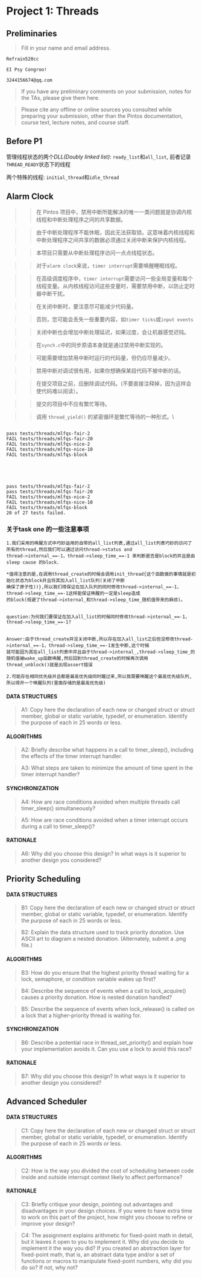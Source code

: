 # Project 1: Threads

## Preliminaries

>Fill in your name and email address.

`Refrain520cc`

`EI Psy Congroo!`

`3244156674@qq.com`

>If you have any preliminary comments on your submission, notes for the
>TAs, please give them here.



>Please cite any offline or online sources you consulted while
>preparing your submission, other than the Pintos documentation, course
>text, lecture notes, and course staff.

## Before P1

管理线程状态的两个*DLL(Doubly linked list)*: `ready_list`和`all_list`, 前者记录`THREAD_READY`状态下的线程

两个特殊的线程: `initial_thread`和`idle_thread`


## Alarm Clock

>> 在 Pintos 项目中，禁用中断所能解决的唯一一类问题就是协调内核线程和中断处理程序之间的共享数据。

>> 由于中断处理程序不能休眠，因此无法获取锁。这意味着内核线程和中断处理程序之间共享的数据必须通过关闭中断来保护内核线程。

>> 本项目只需要从中断处理程序访问一点点线程状态。

>> 对于`alarm clock`来说，`timer interrupt`需要唤醒睡眠线程。

>> 在高级调度程序中，`timer interrupt`需要访问一些全局变量和每个线程变量。从内核线程访问这些变量时，需要禁用中断，以防止定时器中断干扰。

>> 在关闭中断时，要注意尽可能减少代码量。

>> 否则，您可能会丢失一些重要内容，如`timer ticks`或`input events`

>> 关闭中断也会增加中断处理延迟，如果过度，会让机器感觉迟钝。

>> 在`synch.c`中的同步原语本身就是通过禁用中断实现的。

>> 可能需要增加禁用中断时运行的代码量，但仍应尽量减少。

>> 禁用中断对调试很有用，如果你想确保某段代码不被中断的话。

>> 在提交项目之前，应删除调试代码。(不要直接注释掉，因为这样会使代码难以阅读）。

>> 提交的项目中不应有繁忙等待。

>> 调用 `thread_yield()` 的紧密循环是繁忙等待的一种形式。\

```

pass tests/threads/mlfqs-fair-2
FAIL tests/threads/mlfqs-fair-20
FAIL tests/threads/mlfqs-nice-2
FAIL tests/threads/mlfqs-nice-10
FAIL tests/threads/mlfqs-block





pass tests/threads/mlfqs-fair-2
pass tests/threads/mlfqs-fair-20
FAIL tests/threads/mlfqs-nice-2
FAIL tests/threads/mlfqs-nice-10
FAIL tests/threads/mlfqs-block
20 of 27 tests failed.
```

### 关于task one 的一些注意事项
```
1.我们采用的唤醒方式中巧妙运用的自带的all_list列表,通过all_list列表巧妙的访问了所有的thread,然后我们可以通过访问thread->status and 
thread->internal_==-1，thread->sleep_time_==-1 来判断是否是block的并且是由sleep cause 的block.

*值得注意的是,在调用thread_create的时候会调用init_thread{这个函数做的事情就是初始化状态为block并且将其加入all_list队列(关闭了中断
确保了原子性))},所以我们得保证在加入队列的同时修改thread->internal_==-1，thread->sleep_time_==-1这样能保证唤醒的一定是sleep造成
的block(规避了thread->internal_和thread->sleep_time_随机值带来的麻烦)。


question:为何我们要保证在加入all_list的时候同时修改thread->internal_==-1，thread->sleep_time_==-1?


Answer:由于thread_create并没关闭中断,所以存在加入all_list之后但没修改thread->internal_==-1，thread->sleep_time_==-1发生中断,这个时候
就可能因为其在all_list列表中并且由于thread->internal_,thread->sleep_time_的随机值被wake_up函数唤醒,然后回到thread_create的时候再次调用
thread_unblock()就是出现assert错误

2.可能存在相同优先级并且都是最高优先级同时醒过来,所以我需要唤醒这个最高优先级队列,所以得开一个唤醒队列(里面存储的是最高优先级)
```



#### DATA STRUCTURES

>A1: Copy here the declaration of each new or changed struct or struct member, global or static variable, typedef, or enumeration.  Identify the purpose of each in 25 words or less.



#### ALGORITHMS

>A2: Briefly describe what happens in a call to timer_sleep(),
>including the effects of the timer interrupt handler.



>A3: What steps are taken to minimize the amount of time spent in
>the timer interrupt handler?



#### SYNCHRONIZATION

>A4: How are race conditions avoided when multiple threads call
>timer_sleep() simultaneously?



>A5: How are race conditions avoided when a timer interrupt occurs
>during a call to timer_sleep()?



#### RATIONALE

>A6: Why did you choose this design?  In what ways is it superior to
>another design you considered?



## Priority Scheduling

#### DATA STRUCTURES

>B1: Copy here the declaration of each new or changed struct or struct member, global or static variable, typedef, or enumeration.  Identify the purpose of each in 25 words or less.



>B2: Explain the data structure used to track priority donation.
>Use ASCII art to diagram a nested donation.  (Alternately, submit a
>.png file.)



#### ALGORITHMS

>B3: How do you ensure that the highest priority thread waiting for
>a lock, semaphore, or condition variable wakes up first?



>B4: Describe the sequence of events when a call to lock_acquire()
>causes a priority donation.  How is nested donation handled?



>B5: Describe the sequence of events when lock_release() is called
>on a lock that a higher-priority thread is waiting for.



#### SYNCHRONIZATION

>B6: Describe a potential race in thread_set_priority() and explain
>how your implementation avoids it.  Can you use a lock to avoid
>this race?



#### RATIONALE

>B7: Why did you choose this design?  In what ways is it superior to
>another design you considered?



## Advanced Scheduler

#### DATA STRUCTURES

>C1: Copy here the declaration of each new or changed struct or struct member, global or static variable, typedef, or enumeration.  Identify the purpose of each in 25 words or less.



#### ALGORITHMS

>C2: How is the way you divided the cost of scheduling between code
>inside and outside interrupt context likely to affect performance?



#### RATIONALE

>C3: Briefly critique your design, pointing out advantages and
>disadvantages in your design choices.  If you were to have extra
>time to work on this part of the project, how might you choose to
>refine or improve your design?



>C4: The assignment explains arithmetic for fixed-point math in
>detail, but it leaves it open to you to implement it.  Why did you
>decide to implement it the way you did?  If you created an
>abstraction layer for fixed-point math, that is, an abstract data
>type and/or a set of functions or macros to manipulate fixed-point
>numbers, why did you do so?  If not, why not?